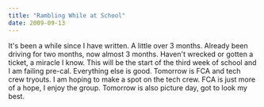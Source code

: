 ```yaml
---
title: "Rambling While at School"
date: 2009-09-13
---
```


It's been a while since I have written.  A little over 3 months.  Already been driving for two months, now almost 3 months.  Haven't wrecked or gotten a ticket, a miracle I know.  This will be the start of the third week of school and I am failing pre-cal.  Everything else is good.  Tomorrow is FCA and tech crew tryouts.  I am hoping to make a spot on the tech crew.  FCA is just more of a hope, I enjoy the group.  Tomorrow is also picture day, got to look my best.